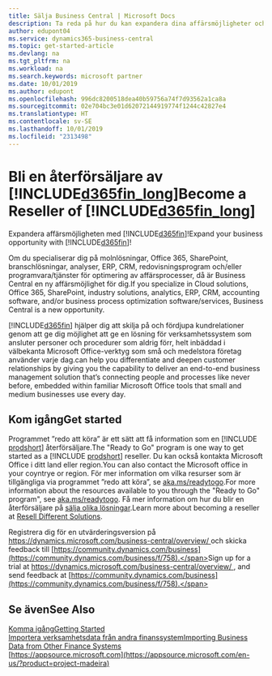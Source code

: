 ```yaml
---
title: Sälja Business Central | Microsoft Docs
description: Ta reda på hur du kan expandera dina affärsmöjligheter och bli en Microsoft-partner och återförsäljare av Business Central.
author: edupont04
ms.service: dynamics365-business-central
ms.topic: get-started-article
ms.devlang: na
ms.tgt_pltfrm: na
ms.workload: na
ms.search.keywords: microsoft partner
ms.date: 10/01/2019
ms.author: edupont
ms.openlocfilehash: 996dc8200518dea40b59756a74f7d93562a1ca8a
ms.sourcegitcommit: 02e704bc3e01d62072144919774f1244c42827e4
ms.translationtype: HT
ms.contentlocale: sv-SE
ms.lasthandoff: 10/01/2019
ms.locfileid: "2313498"
---
```

# <a name="become-a-reseller-of-included365fin_longincludesd365fin_long_mdmd"></a><span data-ttu-id="d2128-103">Bli en återförsäljare av [!INCLUDE[d365fin_long](includes/d365fin_long_md.md)]</span><span class="sxs-lookup"><span data-stu-id="d2128-103">Become a Reseller of [!INCLUDE[d365fin_long](includes/d365fin_long_md.md)]</span></span>
<span data-ttu-id="d2128-104">Expandera affärsmöjligheten med [!INCLUDE[d365fin](includes/d365fin_md.md)]!</span><span class="sxs-lookup"><span data-stu-id="d2128-104">Expand your business opportunity with [!INCLUDE[d365fin](includes/d365fin_md.md)]!</span></span>  

<span data-ttu-id="d2128-105">Om du specialiserar dig på molnlösningar, Office 365, SharePoint, branschlösningar, analyser, ERP, CRM, redovisningsprogram och/eller programvara/tjänster för optimering av affärsprocesser, då är Business Central en ny affärsmöjlighet för dig.</span><span class="sxs-lookup"><span data-stu-id="d2128-105">If you specialize in Cloud solutions, Office 365, SharePoint, industry solutions, analytics, ERP, CRM, accounting software, and/or business process optimization software/services, Business Central is a new opportunity.</span></span>   

[!INCLUDE[d365fin](includes/d365fin_md.md)] <span data-ttu-id="d2128-106">hjälper dig att skilja på och fördjupa kundrelationer genom att ge dig möjlighet att ge en lösning för verksamhetssystem som ansluter personer och procedurer som aldrig förr, helt inbäddad i välbekanta Microsoft Office-verktyg som små och medelstora företag använder varje dag.</span><span class="sxs-lookup"><span data-stu-id="d2128-106">can help you differentiate and deepen customer relationships by giving you the capability to deliver an end-to-end business management solution that’s connecting people and processes like never before, embedded within familiar Microsoft Office tools that small and medium businesses use every day.</span></span>  

## <a name="get-started"></a><span data-ttu-id="d2128-107">Kom igång</span><span class="sxs-lookup"><span data-stu-id="d2128-107">Get started</span></span>

<span data-ttu-id="d2128-108">Programmet ”redo att köra” är ett sätt att få information som en [!INCLUDE [prodshort](includes/prodshort.md)] återförsäljare.</span><span class="sxs-lookup"><span data-stu-id="d2128-108">The "Ready to Go" program is one way to get started as a [!INCLUDE [prodshort](includes/prodshort.md)] reseller.</span></span> <span data-ttu-id="d2128-109">Du kan också kontakta Microsoft Office i ditt land eller region.</span><span class="sxs-lookup"><span data-stu-id="d2128-109">You can also contact the Microsoft office in your coyntrye or region.</span></span> <span data-ttu-id="d2128-110">För mer information om vilka resurser som är tillgängliga via programmet ”redo att köra”, se [aka.ms/readytogo](https://aka.ms/readytogo).</span><span class="sxs-lookup"><span data-stu-id="d2128-110">For more information about the resources available to you through the "Ready to Go" program", see [aka.ms/readytogo](https://aka.ms/readytogo).</span></span> <span data-ttu-id="d2128-111">Få mer information om hur du blir en återförsäljare på [sälja olika lösningar](/dynamics365/business-central/dev-itpro/developer/readiness/readiness-reseller).</span><span class="sxs-lookup"><span data-stu-id="d2128-111">Learn more about becoming a reseller at [Resell Different Solutions](/dynamics365/business-central/dev-itpro/developer/readiness/readiness-reseller).</span></span>  

<span data-ttu-id="d2128-112">Registrera dig för en utvärderingsversion på [https://dynamics.microsoft.com/business-central/overview/ ](https://dynamics.microsoft.com/en-us/business-central/overview/
) och skicka feedback till [https://community.dynamics.com/business](https://community.dynamics.com/business/f/758).</span><span class="sxs-lookup"><span data-stu-id="d2128-112">Sign up for a trial at [https://dynamics.microsoft.com/business-central/overview/ ](https://dynamics.microsoft.com/en-us/business-central/overview/
), and send feedback at [https://community.dynamics.com/business](https://community.dynamics.com/business/f/758).</span></span>  

## <a name="see-also"></a><span data-ttu-id="d2128-113">Se även</span><span class="sxs-lookup"><span data-stu-id="d2128-113">See Also</span></span>

[<span data-ttu-id="d2128-114">Komma igång</span><span class="sxs-lookup"><span data-stu-id="d2128-114">Getting Started</span></span>](product-get-started.md)  
[<span data-ttu-id="d2128-115">Importera verksamhetsdata från andra finanssystem</span><span class="sxs-lookup"><span data-stu-id="d2128-115">Importing Business Data from Other Finance Systems</span></span>](across-import-data-configuration-packages.md)  
[https://appsource.microsoft.com](https://appsource.microsoft.com/en-us/?product=project-madeira)  
